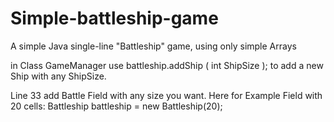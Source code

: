# Simple-battleship-game
A simple Java single-line "Battleship" game, using only simple Arrays

in Class GameManager use battleship.addShip ( int ShipSize ); to add a new Ship with any ShipSize.

Line 33 add Battle Field with any size you want. Here for Example Field with 20 cells: Battleship battleship = new Battleship(20);

